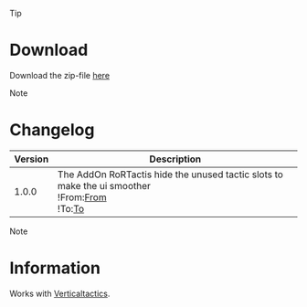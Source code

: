 > [!TIP]
> # Download
> Download the zip-file [here](https://github.com/Makume/ReturnOfReckoning-AddOns/blob/main/RorTactics/RorTactics.zip)

> [!NOTE]
> # Changelog
> 
> | Version  | Description |
> | ------------- | ------------- |
> | 1.0.0  | The AddOn RoRTactis hide the unused tactic slots to make the ui smoother <br/>!From:[From](https://github.com/Makume/ReturnOfReckoning-AddOns/blob/main/RorTactics/(Images)/From.png)<br/>!To:[To](https://github.com/Makume/ReturnOfReckoning-AddOns/blob/main/RorTactics/(Images)/To.png)|

> [!NOTE]
> # Information
> 
> Works with [Verticaltactics](https://tools.idrinth.de/addons/verticaltactics/).
